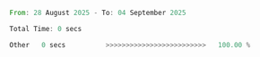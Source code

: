 <!--START_SECTION:waka-->

```rust
From: 28 August 2025 - To: 04 September 2025

Total Time: 0 secs

Other   0 secs          >>>>>>>>>>>>>>>>>>>>>>>>>   100.00 %
```

<!--END_SECTION:waka-->
